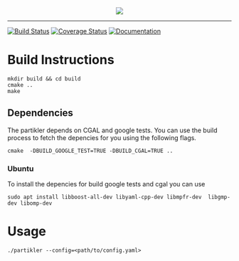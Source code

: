 <div align="center">
  <img src="https://raw.githubusercontent.com/greole/partikler/master/doc/LogoSmall.png"><br>
</div>

-----------------
[![Build Status](https://travis-ci.org/greole/partikler.svg?branch=master)](https://travis-ci.org/greole/partikler)
[![Coverage Status](https://coveralls.io/repos/github/greole/partikler/badge.svg?branch=master)](https://coveralls.io/github/greole/partikler?branch=master)
[![Documentation](https://codedocs.xyz/greole/partikler.svg)](https://codedocs.xyz/greole/partikler/)

# Build Instructions

    mkdir build && cd build
    cmake ..
    make

## Dependencies

The partikler depends on CGAL and google tests. You can use the build process to fetch the depencies for you using the following flags.

    cmake  -DBUILD_GOOGLE_TEST=TRUE -DBUILD_CGAL=TRUE ..

### Ubuntu

To install the depencies for build google tests and cgal you can use

    sudo apt install libboost-all-dev libyaml-cpp-dev libmpfr-dev  libgmp-dev libomp-dev


# Usage

    ./partikler --config=<path/to/config.yaml>

